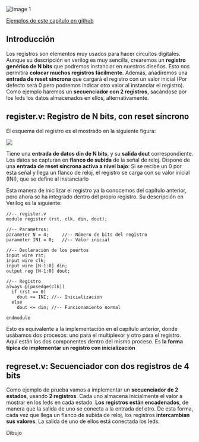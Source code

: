 
![Image 1](https://github.com/Obijuan/open-fpga-verilog-tutorial/raw/master/tutorial/T14-regreset/images/regreset-1.png)

[Ejemplos de este capítulo en github](https://github.com/Obijuan/open-fpga-verilog-tutorial/tree/master/tutorial/T14-regreset)

## Introducción
Los registros son elementos muy usados para hacer circuitos digitales. Aunque su descripción en verilog es muy sencilla, crearemos un **registro genérico de N bits** que podremos instanciar en nuestros diseños. Esto nos permitirá **colocar muchos registros fácilmente**. Además, añadiremos una **entrada de reset síncrona** que cargará el registro con un valor inicial (Por defecto será 0 pero podremos indicar otro valor al instanciar el registro). Como ejemplo haremos un **secuenciador con 2 registros**, sacándose por los leds los datos almacenados en ellos, alternativamente.

## register.v: Registro de N bits, con reset síncrono

El esquema del registro es el mostrado en la siguiente figura:

![](https://github.com/Obijuan/open-fpga-verilog-tutorial/raw/master/tutorial/T14-regreset/images/regreset-2.png)

Tiene una **entrada de datos din de N bits**, y su **salida dout** correspondiente. Los datos se capturan en **flanco de subida** de la señal de reloj. Dispone de una **entrada de reset síncrona activa a nivel bajo**: Si se recibe un 0 por esta señal y llega un flanco de reloj, el registro se carga con su valor inicial (INI), que se define al instanciarlo

Esta manera de inicilizar el registro ya la conocemos del capítulo anterior, pero ahora se ha integrado dentro del propio registro. Su descripción en Verilog es la siguiente:

    //-- register.v
    module register (rst, clk, din, dout);
    
    //-- Parametros:
    parameter N = 4;     //-- Número de bits del registro
    parameter INI = 0;   //-- Valor inicial
    
    //-- Declaración de los puertos
    input wire rst;
    input wire clk;
    input wire [N-1:0] din;
    output reg [N-1:0] dout;
    
    //-- Registro
    always @(posedge(clk))
      if (rst == 0)
        dout <= INI; //-- Inicializacion
      else
        dout <= din; //-- Funcionamiento normal
    
    endmodule

Esto es equivalente a la implementación en el capítulo anterior, donde usábamos dos procesos: uno para el multiplexor y otro para el registro. Aquí están los dos componentes dentro del mismo proceso. Es **la forma típica de implementar un registro con inicialización**

## regreset.v: Secuenciador con dos registros de 4 bits

Como ejemplo de prueba vamos a implementar un **secuenciador de 2 estados**, usando **2 registros**. Cada uno almacena inicialmente el valor a mostrar en los leds en cada estado. **Los registros están encadenados**, de manera que la salida de uno se conecta a la entrada del otro. De esta forma, cada vez que llega un flanco de  subida de reloj, los registros **intercambian sus valores**. La salida de uno de ellos está conectada los leds.

Dibujo


